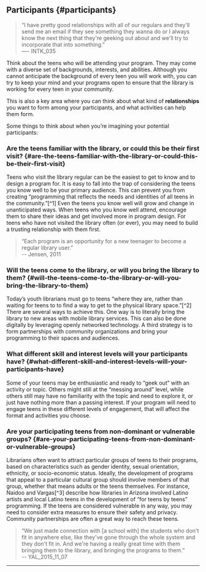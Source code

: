 ## Participants {#participants}
>“I have pretty good relationships with all of our regulars and they&#039;ll send me an email if they see something they wanna do or I always know the next thing that they&#039;re geeking out about and we&#039;ll try to incorporate that into something.”</br>—- INTK_035

Think about the teens who will be attending your program. They may come with a diverse set of backgrounds, interests, and abilities. Although you cannot anticipate the background of every teen you will work with, you can try to keep your mind and your programs open to ensure that the library is working for every teen in your community.

This is also a key area where you can think about what kind of **relationships** you want to form among your participants, and what activities can help them form.

Some things to think about when you’re imagining your potential participants:

### Are the teens familiar with the library, or could this be their first visit? {#are-the-teens-familiar-with-the-library-or-could-this-be-their-first-visit}

Teens who visit the library regular can be the easiest to get to know and to design a program for. It is easy to fall into the trap of considering the teens you know well to be your primary audience. This can prevent you from creating “programming that reflects the needs and identities of all teens in the community.”[^1] Even the teens you know well will grow and change in unanticipated ways. When teens who you know well attend, encourage them to share their ideas and get involved more in program design. For teens who have not visited the library often (or ever), you may need to build a trusting relationship with them first.

>“Each program is an opportunity for a new teenager to become a regular library user.”<br/>-- Jensen, 2011

### Will the teens come to the library, or will you bring the library to them? {#will-the-teens-come-to-the-library-or-will-you-bring-the-library-to-them}

Today’s youth librarians must go to teens “where they are, rather than waiting for teens to to find a way to get to the physical library space.”[^2] There are several ways to achieve this. One way is to literally bring the library to new areas with mobile library services. This can also be done digitally by leveraging openly networked technology. A third strategy is to form partnerships with community organizations and bring your programming to their spaces and audiences.

### What different skill and interest levels will your participants have? {#what-different-skill-and-interest-levels-will-your-participants-have}

Some of your teens may be enthusiastic and ready to “geek out” with an activity or topic. Others might still at the “messing around” level, while others still may have no familiarity with the topic and need to explore it, or just have nothing more than a passing interest. If your program will need to engage teens in these different levels of engagement, that will affect the format and activities you choose.

### Are your participating teens from non-dominant or vulnerable groups? {#are-your-participating-teens-from-non-dominant-or-vulnerable-groups}

Librarians often want to attract particular groups of teens to their programs, based on characteristics such as gender identity, sexual orientation, ethnicity, or socio-economic status. Ideally, the development of programs that appeal to a particular cultural group should involve members of that group, whether that means adults or the teens themselves. For instance, Naidoo and Vargas[^3] describe how libraries in Arizona involved Latino artists and local Latino teens in the development of “for teens by teens” programming. If the teens are considered vulnerable in any way, you may need to consider extra measures to ensure their safety and privacy. Community partnerships are often a great way to reach these teens.

>“We just made connection with [a school with] the students who don&#039;t fit in anywhere else, like they&#039;ve gone through the whole system and they don&#039;t fit in. And we&#039;re having a really great time with them bringing them to the library, and bringing the programs to them.”<br/>-- YAL_2015_11_07

***

[^17]: YALSA. _Teen Programming Guidelines_. Chicago, IL: YALSA, 2015\.

[^18]: Braun, Linda W., Maureen L. Hartman, Sandra Hughes-Hassell, Kafi Kumasi, and Beth Yoke. _The Future of Library Services for and with Teens: A Call to Action_. Chicago, IL: YALSA, 2014.

[^19]: Naidoo, Jamie Campbell, and Luis Francisco Vargas. “Libraries Bridging the Borderlands: Reaching Latino Tweens and Teens with Targeted Programming and Collections.” _Young Adult Library Services_ 2011, no. Summer (2011): 13–20\.